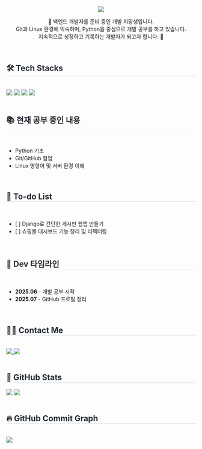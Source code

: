 <div align="center">
  <img src="https://capsule-render.vercel.app/api?type=transparent&color=gradient&height=120&text=Hanson's%20Dev%20Journey&animation=fadeIn&fontColor=4B5563&fontSize=60" />
</div>

<div style="text-align: center;">
  <p>📌 백엔드 개발자를 준비 중인 개발 지망생입니다.<br>
  Git과 Linux 환경에 익숙하며, Python을 중심으로 개발 공부를 하고 있습니다.<br>
  지속적으로 성장하고 기록하는 개발자가 되고자 합니다. 🚀</p>
</div>

<br>

<div style="text-align: left;">
  <h2 style="border-bottom: 1px solid #d8dee4; color: #282d33;">🛠️ Tech Stacks</h2><br>
  <img src="https://img.shields.io/badge/Git-F05032?style=plastic&logo=Git&logoColor=white">
  <img src="https://img.shields.io/badge/GitHub-181717?style=plastic&logo=GitHub&logoColor=white">
  <img src="https://img.shields.io/badge/Python-3776AB?style=plastic&logo=Python&logoColor=white">
  <img src="https://img.shields.io/badge/Linux-FCC624?style=plastic&logo=Linux&logoColor=black">
</div>

<br>

<div style="text-align: left;">
  <h2 style="border-bottom: 1px solid #d8dee4; color: #282d33;">📚 현재 공부 중인 내용</h2><br>
  <ul>
    <li>Python 기초 </li>
    <li>Git/GitHub 협업 </li>
    <li>Linux 명령어 및 서버 환경 이해</li>
  </ul>
</div>

<br>

<div style="text-align: left;">
  <h2 style="border-bottom: 1px solid #d8dee4; color: #282d33;">📌 To-do List</h2><br>
  <ul>
    <li>[ ] Django로 간단한 게시판 웹앱 만들기</li>
    <li>[ ] 쇼핑몰 대시보드 기능 정리 및 리팩터링</li>
  </ul>
</div>

<br>

<div style="text-align: left;">
  <h2 style="border-bottom: 1px solid #d8dee4; color: #282d33;">📆 Dev 타임라인</h2><br>
  <ul>
    <li><strong>2025.06</strong> - 개발 공부 시작</li>
    <li><strong>2025.07</strong> - GitHub 프로필 정리</li>
  </ul>
</div>

<br>

<div style="text-align: left;">
  <h2 style="border-bottom: 1px solid #d8dee4; color: #282d33;">🧑‍💻 Contact Me</h2><br>
  <a href="mailto:hktysh@nextrunners.co.kr">
    <img src="https://img.shields.io/badge/Email-EA4335?style=plastic&logo=Gmail&logoColor=white">
  </a>
  <a href="https://www.instagram.com/strong_hand__312/" target="_blank">
    <img src="https://img.shields.io/badge/Instagram-E4405F?style=plastic&logo=Instagram&logoColor=white">
  </a>
</div>


<br>

<div style="text-align: left;">
  <h2 style="border-bottom: 1px solid #d8dee4; color: #282d33;">🏅 GitHub Stats</h2>
  <img src="https://github-readme-stats.vercel.app/api/top-langs/?username=han-son-03&layout=compact&hide=javascript,css,scss&langs_count=8"/>
  <img src="https://github-readme-stats.vercel.app/api?username=han-son-03&show_icons=true"/>
</div>

<br>

<div style="text-align: left;">
  <h2 style="border-bottom: 1px solid #d8dee4; color: #282d33;">🔥 GitHub Commit Graph</h2><br>
  <img src="https://github-readme-streak-stats.herokuapp.com/?user=han-son-03"/>
</div>
